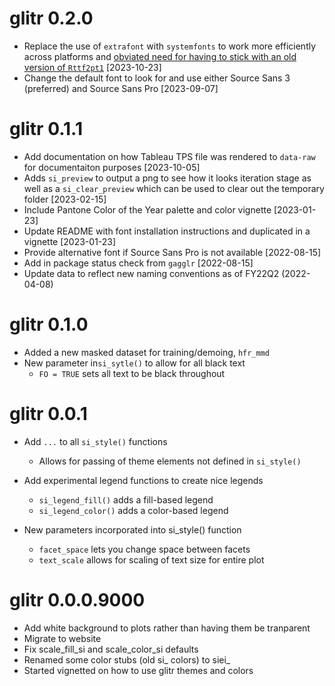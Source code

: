 # glitr 0.2.0
* Replace the use of `extrafont` with `systemfonts` to work more efficiently across platforms and [obviated need for having to stick with an old version of `Rttf2pt1`](https://stackoverflow.com/questions/61204259/how-can-i-resolve-the-no-font-name-issue-when-importing-fonts-into-r-using-ext/68642855#68642855) [2023-10-23]
* Change the default font to look for and use either Source Sans 3 (preferred) and Source Sans Pro [2023-09-07]

# glitr 0.1.1
* Add documentation on how Tableau TPS file was rendered to `data-raw` for documentaiton purposes [2023-10-05]
* Adds `si_preview` to output a png to see how it looks iteration stage as well as a `si_clear_preview` which can be used to clear out the temporary folder [2023-02-15]
* Include Pantone Color of the Year palette and color vignette [2023-01-23]
* Update README with font installation instructions and duplicated in a vignette [2023-01-23]
* Provide alternative font if Source Sans Pro is not available [2022-08-15]
* Add in package status check from `gagglr` [2022-08-15]
* Update data to reflect new naming conventions as of FY22Q2 (2022-04-08)

# glitr 0.1.0
* Added a new masked dataset for training/demoing, `hfr_mmd`
* New parameter in`si_sytle()` to allow for all black text
  * `FO = TRUE` sets all text to be black throughout

# glitr 0.0.1
* Add `...` to all `si_style()` functions
  * Allows for passing of theme elements not defined in `si_style()`  
  
* Add experimental legend functions to create nice legends
  * `si_legend_fill()` adds a fill-based legend
  * `si_legend_color()` adds a color-based legend

* New parameters incorporated into si_style() function
  * `facet_space` lets you change space between facets
  * `text_scale` allows for scaling of text size for entire plot
  

# glitr 0.0.0.9000
* Add white background to plots rather than having them be tranparent
* Migrate to website
* Fix scale_fill_si and scale_color_si defaults
* Renamed some color stubs (old si_ colors) to siei_
* Started vignetted on how to use glitr themes and colors
